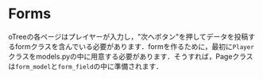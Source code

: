 # Forms

oTreeの各ページはプレイヤーが入力し，"次へボタン"を押してデータを投稿するformクラスを含んでいる必要があります．formを作るために，最初に`Player`クラスをmodels.pyの中に用意する必要があります．そうすれば，Pageクラスは`form_model`と`form_field`の中に準備されます．

